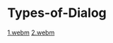 # Types-of-Dialog

[1.webm](https://user-images.githubusercontent.com/84305902/184892486-0fd57b8f-e68f-4829-beda-f6cf89e1ff77.webm)
[2.webm](https://user-images.githubusercontent.com/84305902/184892500-a5f0a177-8604-454d-8962-843407e9138f.webm)
